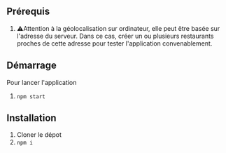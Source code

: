 ## Prérequis

1. ⚠️Attention à la géolocalisation sur ordinateur, elle peut être basée sur l'adresse du serveur. Dans ce cas, créer un ou plusieurs restaurants proches de cette adresse pour tester l'application convenablement.

## Démarrage 

Pour lancer l'application 
1. ``` npm start ```


## Installation

1. Cloner le dépot
2. ``` npm i ```
 
